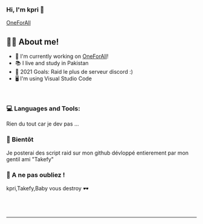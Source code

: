 ### Hi, I'm kpri 👋

[OneForAll](https://discord.gg/czJdCzaa)


## 👨‍🎓 About me!

- 🤖 I'm currently working on [OneForAll](https://discord.gg/FY8dyxRuZT)!
- 📚 I live and study in Pakistan
- 🥅 2021 Goals: Raid le plus de serveur discord :)
- 🖥 I'm using Visual Studio Code


<br />

### 💻 Languages and Tools:

Rien du tout car je dev pas ...

### 🎩 Bientôt 

Je posterai des script raid sur mon github dévloppé entierement par mon gentil ami "Takefy"

### 🎄 A ne pas oubliez !

kpri,Takefy,Baby vous destroy 🕶


<br />
<br />

---

  



